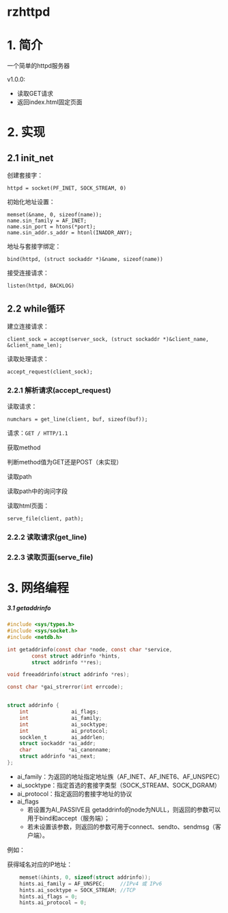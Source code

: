 # rzhttpd

# 1. 简介

一个简单的httpd服务器

v1.0.0:

- 读取GET请求
- 返回index.html固定页面

# 2. 实现

## 2.1 init_net

创建套接字：

```
httpd = socket(PF_INET, SOCK_STREAM, 0)
```

初始化地址设置：

```
memset(&name, 0, sizeof(name));
name.sin_family = AF_INET;
name.sin_port = htons(*port);
name.sin_addr.s_addr = htonl(INADDR_ANY);
```

地址与套接字绑定：

```
bind(httpd, (struct sockaddr *)&name, sizeof(name))
```

接受连接请求：

```
listen(httpd, BACKLOG)
```

## 2.2 while循环

建立连接请求：

```
client_sock = accept(server_sock, (struct sockaddr *)&client_name, &client_name_len);
```

读取处理请求：

```
accept_request(client_sock);
```

### 2.2.1 解析请求(accept_request)

读取请求：

```
numchars = get_line(client, buf, sizeof(buf));
```

请求：`GET / HTTP/1.1`

获取method

判断method值为GET还是POST（未实现）

读取path

读取path中的询问字段

读取html页面：

```
serve_file(client, path);
```

### 2.2.2 读取请求(get_line)

### 2.2.3 读取页面(serve_file)

# 3. 网络编程

##### 3.1 getaddrinfo

```c
#include <sys/types.h>
#include <sys/socket.h>
#include <netdb.h>

int getaddrinfo(const char *node, const char *service,
        const struct addrinfo *hints,
        struct addrinfo **res);

void freeaddrinfo(struct addrinfo *res);

const char *gai_strerror(int errcode);


struct addrinfo {
    int              ai_flags;
    int              ai_family;
    int              ai_socktype;
    int              ai_protocol;
    socklen_t        ai_addrlen;
    struct sockaddr *ai_addr;
    char            *ai_canonname;
    struct addrinfo *ai_next;
};
```
- ai_family：为返回的地址指定地址族（AF_INET、AF_INET6、AF_UNSPEC）
- ai_socktype：指定首选的套接字类型（SOCK_STREAM、SOCK_DGRAM）
- ai_protocol：指定返回的套接字地址的协议
- ai_flags
    - 若设置为AI_PASSIVE且 getaddrinfo的node为NULL，则返回的参数可以用于bind和accept（服务端）；
    - 若未设置该参数，则返回的参数可用于connect、sendto、sendmsg（客户端）。

例如：

获得域名对应的IP地址：

```c
	memset(&hints, 0, sizeof(struct addrinfo));
	hints.ai_family = AF_UNSPEC;     //IPv4 或 IPv6
	hints.ai_socktype = SOCK_STREAM; //TCP
	hints.ai_flags = 0;
	hints.ai_protocol = 0;
```

